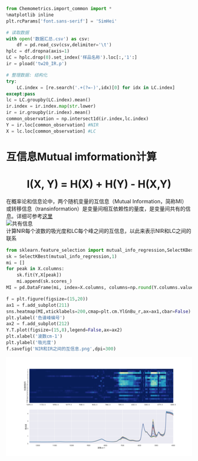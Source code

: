 

```python
from Chemometrics.import_common import *
%matplotlib inline
plt.rcParams['font.sans-serif'] = 'SimHei'
```


```python
# 读取数据
with open('数据汇总.csv') as csv:
    df = pd.read_csv(csv,delimiter='\t')
hplc = df.dropna(axis=1)
LC = hplc.drop(0).set_index('样品名称').loc[:,'1':]
ir = pload('tw20_IR.p')
```


```python
# 整理数据: 结构化
try:
    LC.index = [re.search('.+(?=-)',idx)[0] for idx in LC.index]
except:pass
lc = LC.groupby(LC.index).mean()
ir.index = ir.index.map(str.lower)
ir = ir.groupby(ir.index).mean()
common_observation = np.intersect1d(ir.index,lc.index)
Y = ir.loc[common_observation] #NIR
X = lc.loc[common_observation] #LC
```

# 互信息Mutual imformation计算   
 

<h1 style="text-align:center">I(X, Y) = H(X) + H(Y) - H(X,Y) </h1>

在概率论和信息论中，两个随机变量的互信息（Mutual Information，简称MI）或转移信息（transinformation）是变量间相互依赖性的量度，是变量间共有的信息。详细可参考[这里](https://zh.wikipedia.org/wiki/%E4%BA%92%E4%BF%A1%E6%81%AF)  
![共有信息]("https://upload.wikimedia.org/wikipedia/commons/thumb/d/d4/Entropy-mutual-information-relative-entropy-relation-diagram.svg/384px-Entropy-mutual-information-relative-entropy-relation-diagram.svg.png")  
计算NIR每个波数的吸光度和LC每个峰之间的互信息，以此来表示NIR和LC之间的联系 


```python
from sklearn.feature_selection import mutual_info_regression,SelectKBest
sk = SelectKBest(mutual_info_regression,1)
mi = []
for peak in X.columns:
    sk.fit(Y,X[peak])
    mi.append(sk.scores_)
MI = pd.DataFrame(mi, index=X.columns, columns=np.round(Y.columns.values))
```


```python
f = plt.figure(figsize=(15,20))
ax1 = f.add_subplot(211)
sns.heatmap(MI,xticklabels=200,cmap=plt.cm.YlGnBu_r,ax=ax1,cbar=False)
plt.ylabel('色谱峰编号')
ax2 = f.add_subplot(212)
Y.T.plot(figsize=(15,8),legend=False,ax=ax2)
plt.xlabel('波数cm-1')
plt.ylabel('吸光度')
f.savefig('NIR和IR之间的互信息.png',dpi=300)
```


![png](./pics/MI_NIR_HPLC.png)

